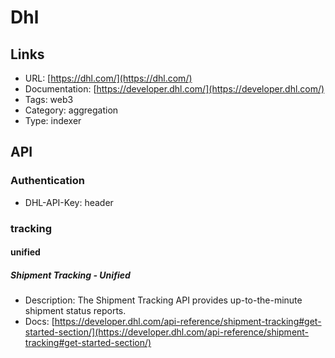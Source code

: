 # Dhl

## Links

* URL: [https://dhl.com/](https://dhl.com/)
* Documentation: [https://developer.dhl.com/](https://developer.dhl.com/)
* Tags: web3
* Category: aggregation
* Type: indexer

## API

### Authentication

* DHL-API-Key: header

### tracking

#### unified

##### Shipment Tracking - Unified

* Description: The Shipment Tracking API provides up-to-the-minute shipment status reports.
* Docs: [https://developer.dhl.com/api-reference/shipment-tracking#get-started-section/](https://developer.dhl.com/api-reference/shipment-tracking#get-started-section/)
